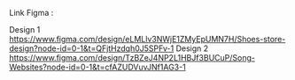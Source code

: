Link Figma :

Design 1
https://www.figma.com/design/eLMLlv3NWjE1ZMyEpUMN7H/Shoes-store-design?node-id=0-1&t=QFjtHzdqh0J5SPFv-1
Design 2
https://www.figma.com/design/TzBZeJ4NP2L1HBJf3BUCuP/Song-Websites?node-id=0-1&t=cfAZUDVuvJNf1AG3-1

